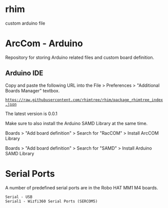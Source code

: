 # rhim
custom arduino file

# ArcCom - Arduino  
Repository for storing Arduino related files and custom board definition.  

## Arduino IDE
Copy and paste the following URL into the File > Preferences > "Additional Boards Manager" textbox.  
<code>
https://raw.githubusercontent.com/rhimtree/rhim/package_rhimtree_index.json
</code>  

The latest version is 0.0.1

Make sure to also install the Arduino SAMD Library at the same time.

Boards > "Add board definition" > Search for "RacCOM" > Install ArcCOM Library

Boards > "Add board definition" > Search for "SAMD" > Install Arduino SAMD Library

# Serial Ports

A number of predefined serial ports are in the Robo HAT MM1 M4 boards.

    Serial - USB
    Serial1 - Wizfi360 Serial Ports (SERCOM5)
